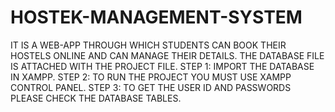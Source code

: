 # HOSTEK-MANAGEMENT-SYSTEM
IT IS A WEB-APP THROUGH WHICH STUDENTS CAN BOOK THEIR HOSTELS ONLINE AND CAN MANAGE THEIR DETAILS.
THE DATABASE FILE IS ATTACHED WITH THE PROJECT FILE.
STEP 1:
  IMPORT THE DATABASE IN XAMPP.
STEP 2:
  TO RUN THE PROJECT YOU MUST USE XAMPP CONTROL PANEL.
STEP 3:
  TO GET THE USER ID AND PASSWORDS PLEASE CHECK THE DATABASE TABLES.
    
